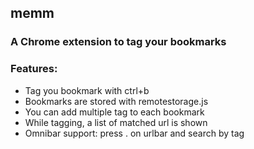 ## memm
### A Chrome extension to tag your bookmarks

### Features:
- Tag you bookmark with ctrl+b
- Bookmarks are stored with remotestorage.js
- You can add multiple tag to each bookmark
- While tagging, a list of matched url is shown
- Omnibar support: press .<tab> on urlbar and search by tag
